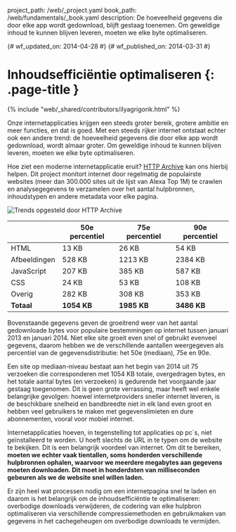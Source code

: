 project_path: /web/_project.yaml
book_path: /web/fundamentals/_book.yaml
description: De hoeveelheid gegevens die door elke app wordt gedownload, blijft gestaag toenemen. Om geweldige inhoud te kunnen blijven leveren, moeten we elke byte optimaliseren.

{# wf_updated_on: 2014-04-28 #}
{# wf_published_on: 2014-03-31 #}

# Inhoudsefficiëntie optimaliseren {: .page-title }

{% include "web/_shared/contributors/ilyagrigorik.html" %}

Onze internetapplicaties krijgen een steeds groter bereik, grotere ambitie en meer functies, en dat is goed. Met een steeds rijker internet ontstaat echter ook een andere trend: de hoeveelheid gegevens die door elke app wordt gedownload, wordt almaar groter. Om geweldige inhoud te kunnen blijven leveren, moeten we elke byte optimaliseren.


Hoe ziet een moderne internetapplicatie eruit? [HTTP Archive](http://httparchive.org/) kan ons hierbij helpen. Dit project monitort internet door regelmatig de populairste websites (meer dan 300.000 sites uit de lijst van Alexa Top 1M) te crawlen en analysegegevens te verzamelen over het aantal hulpbronnen, inhoudstypen en andere metadata voor elke pagina.

<img src="images/http-archive-trends.png" class="center" alt="Trends opgesteld door HTTP Archive">

<table>
<thead>
  <tr>
    <th></th>
    <th>50e percentiel</th>
    <th>75e percentiel</th>
    <th>90e percentiel</th>
  </tr>
</thead>
<tr>
  <td data-th="type">HTML</td>
  <td data-th="50%">13 KB</td>
  <td data-th="75%">26 KB</td>
  <td data-th="90%">54 KB</td>
</tr>
<tr>
  <td data-th="type">Afbeeldingen</td>
  <td data-th="50%">528 KB</td>
  <td data-th="75%">1213 KB</td>
  <td data-th="90%">2384 KB</td>
</tr>
<tr>
  <td data-th="type">JavaScript</td>
  <td data-th="50%">207 KB</td>
  <td data-th="75%">385 KB</td>
  <td data-th="90%">587 KB</td>
</tr>
<tr>
  <td data-th="type">CSS</td>
  <td data-th="50%">24 KB</td>
  <td data-th="75%">53 KB</td>
  <td data-th="90%">108 KB</td>
</tr>
<tr>
  <td data-th="type">Overig</td>
  <td data-th="50%">282 KB</td>
  <td data-th="75%">308 KB</td>
  <td data-th="90%">353 KB</td>
</tr>
<tr>
  <td data-th="type"><strong>Totaal</strong></td>
  <td data-th="50%"><strong>1054 KB</strong></td>
  <td data-th="75%"><strong>1985 KB</strong></td>
  <td data-th="90%"><strong>3486 KB</strong></td>
</tr>
</table>

Bovenstaande gegevens geven de groeitrend weer van het aantal gedownloade bytes voor populaire bestemmingen op internet tussen januari 2013 en januari 2014. Niet elke site groeit even snel of gebruikt evenveel gegevens, daarom hebben we de verschillende aantallen weergegeven als percentiel van de gegevensdistributie: het 50e (mediaan), 75e en 90e.

Een site op mediaan-niveau bestaat aan het begin van 2014 uit 75 verzoeken die corresponderen met 1054 KB totale, overgedragen bytes, en het totale aantal bytes (en verzoeken) is gedurende het voorgaande jaar gestaag toegenomen. Dit is geen grote verrassing, maar heeft wel enkele belangrijke gevolgen: hoewel internetproviders sneller internet leveren, is de beschikbare snelheid en bandbreedte niet in elk land even groot en hebben veel gebruikers te maken met gegevenslimieten en dure abonnementen, vooral voor mobiel internet.

Internetapplicaties hoeven, in tegenstelling tot applicaties op pc`s, niet geïnstalleerd te worden. U hoeft slechts de URL in te typen om de website te bekijken. Dit is een belangrijk voordeel van internet. Om dit te bereiken, **moeten we echter vaak tientallen, soms honderden verschillende hulpbronnen ophalen, waarvoor we meerdere megabytes aan gegevens moeten downloaden. Dit moet in honderdsten van milliseconden gebeuren als we de website snel willen laden.**

Er zijn heel wat processen nodig om een internetpagina snel te laden en daarom is het belangrijk om de inhoudsefficiëntie te optimaliseren: overbodige downloads verwijderen, de codering van elke hulpbron optimaliseren via verschillende compressiemethoden en gebruikmaken van gegevens in het cachegeheugen om overbodige downloads te vermijden.


